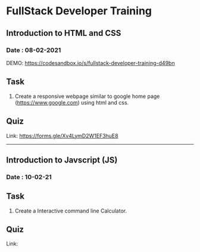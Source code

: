 # FullStack Developer Training

## Introduction to HTML and CSS
### Date : 08-02-2021
DEMO: https://codesandbox.io/s/fullstack-developer-training-d49bn

## Task
1. Create a responsive webpage similar to google home page (https://www.google.com) using html and css.

## Quiz
Link: https://forms.gle/Xv4LymD2W1EF3huE8

-------------------------------------------------

## Introduction to Javscript (JS)
### Date : 10-02-21

## Task 
1. Create a Interactive command line Calculator.


## Quiz
Link: 
